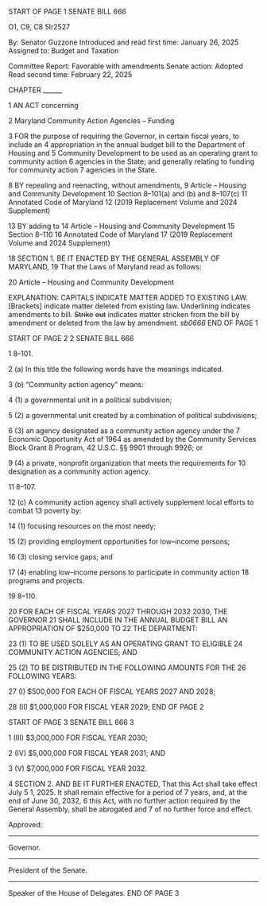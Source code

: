 START OF PAGE 1
SENATE BILL 666

O1, C9, C8 5lr2527

By: Senator Guzzone
Introduced and read first time: January 26, 2025
Assigned to: Budget and Taxation

Committee Report: Favorable with amendments
Senate action: Adopted
Read second time: February 22, 2025

CHAPTER ______

1 AN ACT concerning

2 Maryland Community Action Agencies – Funding

3 FOR the purpose of requiring the Governor, in certain fiscal years, to include an
4 appropriation in the annual budget bill to the Department of Housing and
5 Community Development to be used as an operating grant to community action
6 agencies in the State; and generally relating to funding for community action
7 agencies in the State.

8 BY repealing and reenacting, without amendments,
9 Article – Housing and Community Development
10 Section 8–101(a) and (b) and 8–107(c)
11 Annotated Code of Maryland
12 (2019 Replacement Volume and 2024 Supplement)

13 BY adding to
14 Article – Housing and Community Development
15 Section 8–110
16 Annotated Code of Maryland
17 (2019 Replacement Volume and 2024 Supplement)

18 SECTION 1. BE IT ENACTED BY THE GENERAL ASSEMBLY OF MARYLAND,
19 That the Laws of Maryland read as follows:

20 Article – Housing and Community Development

EXPLANATION: CAPITALS INDICATE MATTER ADDED TO EXISTING LAW.
[Brackets] indicate matter deleted from existing law.
Underlining indicates amendments to bill.
~~Strike~~ ~~out~~ indicates matter stricken from the bill by amendment or deleted from the law by
amendment. *sb0666*
END OF PAGE 1

START OF PAGE 2
2 SENATE BILL 666

1 8–101.

2 (a) In this title the following words have the meanings indicated.

3 (b) “Community action agency” means:

4 (1) a governmental unit in a political subdivision;

5 (2) a governmental unit created by a combination of political subdivisions;

6 (3) an agency designated as a community action agency under the
7 Economic Opportunity Act of 1964 as amended by the Community Services Block Grant
8 Program, 42 U.S.C. §§ 9901 through 9926; or

9 (4) a private, nonprofit organization that meets the requirements for
10 designation as a community action agency.

11 8–107.

12 (c) A community action agency shall actively supplement local efforts to combat
13 poverty by:

14 (1) focusing resources on the most needy;

15 (2) providing employment opportunities for low–income persons;

16 (3) closing service gaps; and

17 (4) enabling low–income persons to participate in community action
18 programs and projects.

19 8–110.

20 FOR EACH OF FISCAL YEARS 2027 THROUGH 2032 2030, THE GOVERNOR
21 SHALL INCLUDE IN THE ANNUAL BUDGET BILL AN APPROPRIATION OF $250,000 TO
22 THE DEPARTMENT:

23 (1) TO BE USED SOLELY AS AN OPERATING GRANT TO ELIGIBLE
24 COMMUNITY ACTION AGENCIES; AND

25 (2) TO BE DISTRIBUTED IN THE FOLLOWING AMOUNTS FOR THE
26 FOLLOWING YEARS:

27 (I) $500,000 FOR EACH OF FISCAL YEARS 2027 AND 2028;

28 (II) $1,000,000 FOR FISCAL YEAR 2029;
END OF PAGE 2

START OF PAGE 3
SENATE BILL 666 3

1 (III) $3,000,000 FOR FISCAL YEAR 2030;

2 (IV) $5,000,000 FOR FISCAL YEAR 2031; AND

3 (V) $7,000,000 FOR FISCAL YEAR 2032.

4 SECTION 2. AND BE IT FURTHER ENACTED, That this Act shall take effect July
5 1, 2025. It shall remain effective for a period of 7 years, and, at the end of June 30, 2032,
6 this Act, with no further action required by the General Assembly, shall be abrogated and
7 of no further force and effect.

Approved:

________________________________________________________________________________
Governor.

________________________________________________________________________________
President of the Senate.

________________________________________________________________________________
Speaker of the House of Delegates.
END OF PAGE 3